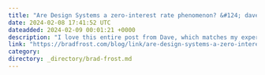 ```yaml
---
title: "Are Design Systems a zero-interest rate phenomenon? &#124; daverupert.com"
date: 2024-02-08 17:41:52 UTC
dateadded: 2024-02-09 00:01:21 +0000
description: "I love this entire post from Dave, which matches my experience helping scores of organizations navigate their design system efforts. Design systems are a hard sell on their own, as Dave explains: There’s no particular “hair on fire” problem that […]"
link: "https://bradfrost.com/blog/link/are-design-systems-a-zero-interest-rate-phenomenon-daverupert-com/"
category:
directory: _directory/brad-frost.md
---
```

